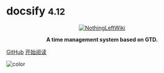 <!-- _coverpage.md -->
# docsify <small>4.12</small>

<p align="center">
    <a href="https://nothingleftproject.github.io/NothingLeft">
      <img alt="NothingLeftWiki" src="https://github.com/xiaoland/NothingLeft/blob/docs/image/NothingLeft-Logo.png">
    </a>
  </p>
  
<p align="center">
    <b>A time management system based on GTD.</b>
  </p>

[GitHub](<https://github.com/NothingLeftProject/NothingLeft>)
[开始阅读](README.md)

![color](#f0f0f0)

